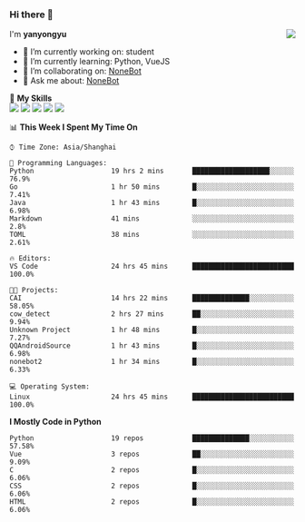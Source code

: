 ### Hi there 👋

<a href="#">
  <img align="right" src="https://github-readme-stats.vercel.app/api?username=yanyongyu&count_private=true&show_icons=true&bg_color=15,f2f7fd,E0EAFC" />
</a>

I'm **yanyongyu**

- 🔭 I’m currently working on: student
- 🌱 I’m currently learning: Python, VueJS
- 👯 I’m collaborating on: [NoneBot](https://github.com/nonebot)
- 💬 Ask me about: [NoneBot](https://github.com/nonebot)

🌟 **My Skills**  
![](https://img.shields.io/badge/-Python-3e74a2?style=flat-square&logo=Python&logoColor=fff)
![](https://img.shields.io/badge/-Vue-4fc08d?style=flat-square&logo=Vue.js&logoColor=fff)
![](https://img.shields.io/badge/-Node.js-339933?style=flat-square&logo=Node.js&logoColor=fff)
![](https://img.shields.io/badge/-Docker-2496ED?style=flat-square&logo=Docker&logoColor=fff)
![](https://img.shields.io/badge/-Linux-000000?style=flat-square&logo=Linux&logoColor=fff)

<!--START_SECTION:waka-->
📊 **This Week I Spent My Time On** 

```text
⌚︎ Time Zone: Asia/Shanghai

💬 Programming Languages: 
Python                   19 hrs 2 mins       ███████████████████░░░░░░   76.9% 
Go                       1 hr 50 mins        █░░░░░░░░░░░░░░░░░░░░░░░░   7.41% 
Java                     1 hr 43 mins        █░░░░░░░░░░░░░░░░░░░░░░░░   6.98% 
Markdown                 41 mins             ░░░░░░░░░░░░░░░░░░░░░░░░░   2.8% 
TOML                     38 mins             ░░░░░░░░░░░░░░░░░░░░░░░░░   2.61%

🔥 Editors: 
VS Code                  24 hrs 45 mins      █████████████████████████   100.0%

🐱‍💻 Projects: 
CAI                      14 hrs 22 mins      ██████████████░░░░░░░░░░░   58.05% 
cow_detect               2 hrs 27 mins       ██░░░░░░░░░░░░░░░░░░░░░░░   9.94% 
Unknown Project          1 hr 48 mins        █░░░░░░░░░░░░░░░░░░░░░░░░   7.27% 
QQAndroidSource          1 hr 43 mins        █░░░░░░░░░░░░░░░░░░░░░░░░   6.98% 
nonebot2                 1 hr 34 mins        █░░░░░░░░░░░░░░░░░░░░░░░░   6.33%

💻 Operating System: 
Linux                    24 hrs 45 mins      █████████████████████████   100.0%

```

**I Mostly Code in Python** 

```text
Python                   19 repos            ██████████████░░░░░░░░░░░   57.58% 
Vue                      3 repos             ██░░░░░░░░░░░░░░░░░░░░░░░   9.09% 
C                        2 repos             █░░░░░░░░░░░░░░░░░░░░░░░░   6.06% 
CSS                      2 repos             █░░░░░░░░░░░░░░░░░░░░░░░░   6.06% 
HTML                     2 repos             █░░░░░░░░░░░░░░░░░░░░░░░░   6.06%

```



<!--END_SECTION:waka-->
